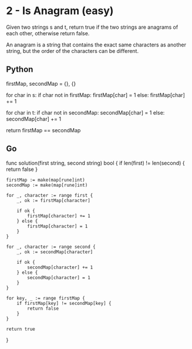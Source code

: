 # 2 - Is Anagram (easy)
Given two strings s and t, return true if the two strings are anagrams of each other, otherwise return false.

An anagram is a string that contains the exact same characters as another string, but the order of the characters can be different.

## Python
firstMap, secondMap = {}, {}

for char in s:
    if char not in firstMap:
        firstMap[char] = 1
    else:
        firstMap[char] += 1

for char in t:
    if char not in secondMap:
        secondMap[char] = 1
    else:
        secondMap[char] += 1

return firstMap == secondMap

## Go
func solution(first string, second string) bool {
    if len(first) != len(second) {
        return false
    }

    firstMap := make(map[rune]int)
    secondMap := make(map[rune]int)

    for _, character := range first {
        _, ok := firstMap[character]

        if ok {
            firstMap[character] += 1
        } else {
            firstMap[character] = 1
        }
    }

    for _, character := range second {
        _, ok := secondMap[character]

        if ok {
            secondMap[character] += 1
        } else {
            secondMap[character] = 1
        }
    }

    for key, _ := range firstMap {
        if firstMap[key] != secondMap[key] {
            return false
        }
    }

    return true
}